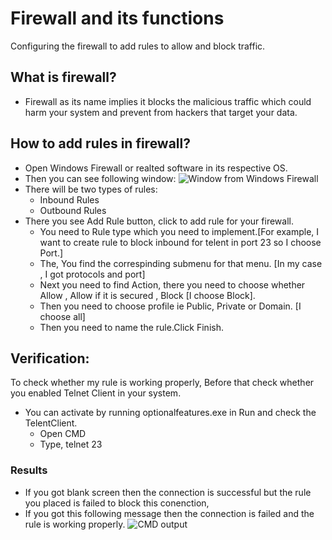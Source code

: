 # Firewall and its functions
Configuring the firewall to add rules to allow and block traffic.

## What is firewall?
- Firewall as its name implies it blocks the malicious traffic which could harm your system and prevent from hackers that target your data.

## How to add rules in firewall?
- Open Windows Firewall or realted software in its respective OS.
- Then you can see following window:
  ![Window from Windows Firewall](path/to/image.jpg)
- There will be two types of rules:
  - Inbound Rules
  - Outbound Rules  
- There you see Add Rule button, click to add rule for your firewall.
  - You need to Rule type which you need to implement.[For example, I want to create rule to block inbound for telent in port 23 so I choose Port.]
  - The, You find the correspinding submenu for that menu. [In my case , I got protocols and port]
  - Next you need to find Action, there you need to choose whether Allow , Allow if it is secured , Block [I choose Block].
  - Then you need to choose profile ie Public, Private or Domain. [I choose all]
  - Then you need to name the rule.Click Finish.

## Verification:

To check whether my rule is working properly,
Before that check whether you enabled Telnet Client in your system.
- You can activate by running optionalfeatures.exe in Run and check the TelentClient.
    - Open CMD
    - Type, telnet <Your ip> 23
### Results
- If you got blank screen then the connection is successful but the rule you placed is failed to block this conenction,
- If you got this following message then the connection is failed and the rule is working properly.
 ![CMD output](path/to/image.jpg)
  
